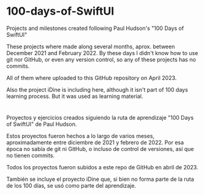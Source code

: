 # 100-days-of-SwiftUI
Projects and milestones created following Paul Hudson's "100 Days of SwiftUI"

These projects where made along several months, aprox. between December 2021 and February 2022. By these days I didn't know how to use git nor GitHub, or even any version control, so any of these projects has no commits.

All of them where uploaded to this GitHub repository on April 2023.

Also the project iDine is including here, although it isn't part of 100 days learning process. But it was used as learning material.

#

Proyectos y ejercicios creados siguiendo la ruta de aprendizaje "100 Days of SwiftUI" de Paul Hudson.

Estos proyectos fueron hechos a lo largo de varios meses, aproximadamente entre diciembre de 2021 y febrero de 2022. Por esa época no sabía de git ni GitHub, o incluso de control de versiones, así que no tienen commits.

Todos los proyectos fueron subidos a este repo de GitHub en abril de 2023.

También se incluye el proyecto iDine que, si bien no forma parte de la ruta de los 100 días, se usó como parte del aprendizaje.
